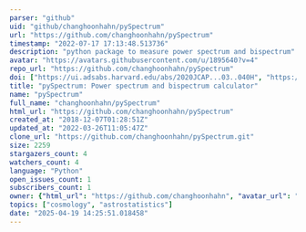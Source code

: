 ```yaml
---
parser: "github"
uid: "github/changhoonhahn/pySpectrum"
url: "https://github.com/changhoonhahn/pySpectrum"
timestamp: "2022-07-17 17:13:48.513736"
description: "python package to measure power spectrum and bispectrum"
avatar: "https://avatars.githubusercontent.com/u/1895640?v=4"
repo_url: "https://github.com/changhoonhahn/pySpectrum"
doi: ["https://ui.adsabs.harvard.edu/abs/2020JCAP...03..040H", "https://ui.adsabs.harvard.edu/abs/2020ascl.soft09014H/abstract"]
title: "pySpectrum: Power spectrum and bispectrum calculator"
name: "pySpectrum"
full_name: "changhoonhahn/pySpectrum"
html_url: "https://github.com/changhoonhahn/pySpectrum"
created_at: "2018-12-07T01:28:51Z"
updated_at: "2022-03-26T11:05:47Z"
clone_url: "https://github.com/changhoonhahn/pySpectrum.git"
size: 2259
stargazers_count: 4
watchers_count: 4
language: "Python"
open_issues_count: 1
subscribers_count: 1
owner: {"html_url": "https://github.com/changhoonhahn", "avatar_url": "https://avatars.githubusercontent.com/u/1895640?v=4", "login": "changhoonhahn", "type": "User"}
topics: ["cosmology", "astrostatistics"]
date: "2025-04-19 14:25:51.018458"
---
```

